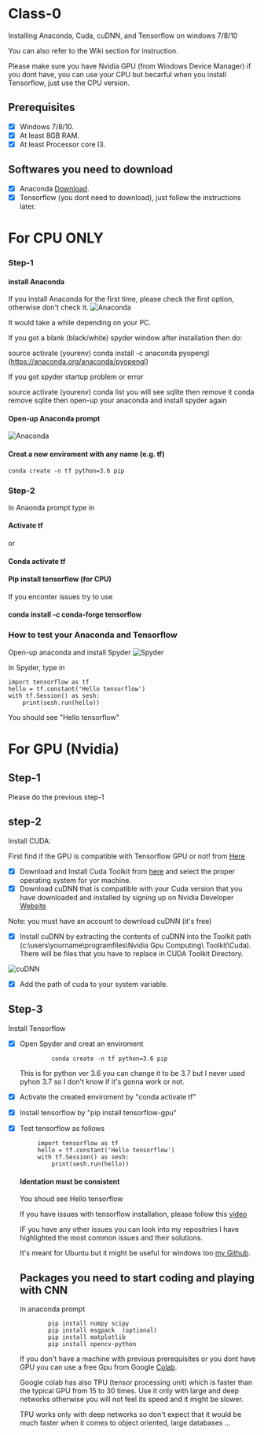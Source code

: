 
# Class-0
Installing Anaconda, Cuda, cuDNN, and Tensorflow on windows 7/8/10

You can also refer to the Wiki section for instruction. 

Please make sure you have Nvidia GPU (from Windows Device Manager) if you dont have, you can use your CPU but becarful when you install Tensorflow, just use the CPU version.

## Prerequisites
- [x] Windows 7/8/10.
- [x] At least 8GB RAM.
- [x] At least Processor core I3.

## Softwares you need to download

- [x] Anaconda [Download](https://www.anaconda.com/download/#windows).
- [x] Tensorflow (you dont need to download), just follow the instructions later.

# For CPU ONLY

### Step-1 
#### install Anaconda
If you install Anaconda for the first time, please check the first option, otherwise don't check it.
![Anaconda](./pics/Capture1.JPG)

It would take a while depending on your PC.

If you got a blank (black/white) spyder window after installation then do:

source activate (yourenv) conda install -c anaconda pyopengl (https://anaconda.org/anaconda/pyopengl)

If you got spyder startup problem or error

source activate (yourenv)
conda list
you will see  sqlite
then remove it 
conda remove sqlite 
then open-up your anaconda and install spyder again   
#### Open-up Anaconda prompt
![Anaconda](./pics/Capture2.JPG)
#### Creat a new enviroment with any name (e.g. tf)
    conda create -n tf python=3.6 pip
### Step-2
In Anaonda prompt type in

#### Activate tf 
or
#### Conda activate tf

#### Pip install tensorflow (for CPU)
If you enconter issues try to use 
#### conda install -c conda-forge tensorflow 

### How to test your Anaconda and Tensorflow
Open-up anaconda and install Spyder
![Spyder](./pics/Capture3.JPG)

In Spyder, type in 

    import tensorflow as tf
    hello = tf.constant('Hello tensorflow')
    with tf.Session() as sesh:
        print(sesh.run(hello)) 
    
You should see "Hello tensorflow"

# For GPU (Nvidia)

## Step-1
Please do the previous step-1

## step-2
Install CUDA:

First find if the GPU is compatible with Tensorflow GPU or not! from [Here](https://developer.nvidia.com/cuda-gpus)
- [x] Download and Install Cuda Toolkit from [here](https://developer.nvidia.com/cuda-downloads) and select the proper operating system for yor machine.
- [x] Download cuDNN that is compatible with your Cuda version that you have downloaded and installed by signing up on Nvidia Developer [Website](https://developer.nvidia.com/cudnn)

Note: you must have an account to download cuDNN (it's free)
- [x] Install cuDNN by extracting the contents of cuDNN into the Toolkit path (c:\users\yourname\programfiles\Nvidia Gpu Computing\ Toolkit\Cuda). There will be files that you have to replace in CUDA Toolkit Directory.

![cuDNN](./pics/Capture4.JPG)

- [x] Add the path of cuda to your system variable.

## Step-3
Install Tensorflow

- [x] Open Spyder and creat an enviroment

               conda create -n tf python=3.6 pip

  This is for python ver 3.6 you can change it to be 3.7 but I never used pyhon 3.7 so I don't know if it's gonna work or not.
  
 - [x] Activate the created enviroment by "conda activate tf"
 - [x] Install tensorflow by "pip install tensorflow-gpu"
 - [x] Test tensorflow as follows 
 
            import tensorflow as tf
            hello = tf.constant('Hello tensorflow')
            with tf.Session() as sesh:
                print(sesh.run(hello))
   
   #### Identation must be consistent
   You shoud see Hello tensorflow
   
   If you have issues with tensorflow installation, please follow this [video](https://www.youtube.com/watch?v=uIm3DMprk7M&t=12s)
   
   IF you have any other issues you can look into my repositries I have highlighted the most common issues and their solutions.
   
   It's meant for Ubuntu but it might be useful for windows too [my Github](https://github.com/Abdelpakey?tab=repositories).
   
   ## Packages you need to start coding and playing with CNN
   
   In anaconda prompt 
   
               pip install numpy scipy
               pip install msgpack  (optional)
               pip install matplotlib
               pip install opencv-python
   
   If you don't have a machine with previous prerequisites or you dont have GPU you can use a free Gpu from Google [Colab](https://colab.research.google.com).
   
   Google colab has also TPU (tensor processing unit) which is faster than the typical GPU from 15 to 30 times. Use it only with large and deep networks otherwise you will not feel its speed and it might be slower.
   
   TPU works only with deep networks so don't expect that it would be much faster when it comes to object oriented, large databases ...
   
   

           
   
   







